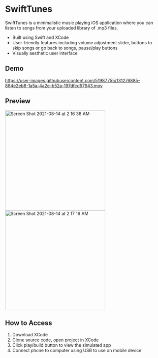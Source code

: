 # SwiftTunes

SwiftTunes is a minimalistic music playing iOS application where you can listen to songs from your uploaded library of .mp3 files.
- Built using Swift and XCode
- User-friendly features including volume adjustment slider, buttons to skip songs or go back to songs, pause/play buttons
- Visually aesthetic user interface

## Demo 
https://user-images.githubusercontent.com/51987755/131276885-864e2eb8-1a5a-4a2e-b52a-197dfcd57943.mov

## Preview
<p float = "left">
<img width="325" alt="Screen Shot 2021-08-14 at 2 16 38 AM" src="https://user-images.githubusercontent.com/51987755/129443174-6fc3c436-4e73-4246-b8c2-63738d7eec1c.png">
<img width="325" alt="Screen Shot 2021-08-14 at 2 17 19 AM" src="https://user-images.githubusercontent.com/51987755/129443093-aef99c83-bc99-456c-a4c2-55ea78824cb2.png">
</p>

## How to Access
1. Download XCode
2. Clone source code, open project in XCode
3. Click play/build button to view the simulated app
4. Connect phone to computer using USB to use on mobile device
